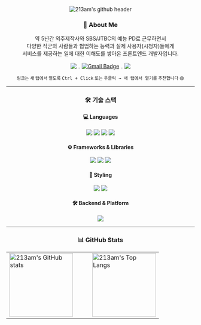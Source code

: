 <!-- 📌 이름 배너 -->
<p align="center">
  <img src="https://capsule-render.vercel.app/api?type=waving&color=gradient&height=250&section=header&text=213am's%20GitHub&fontSize=70&textColor=ffffff&animation=fadeIn" alt="213am's github header" />
</p>

<!-- 👋 자기소개 -->
<h3 align="center">👋 About Me</h3>
<p align="center">
  약 5년간 외주제작사와 SBS/JTBC의 예능 PD로 근무하면서 <br/>
  다양한 직군의 사람들과 협업하는 능력과 실제 사용자(시청자)들에게 <br/>
  서비스를 제공하는 일에 대한 이해도를 쌓아온 프론트엔드 개발자입니다.
</p>

<!-- 🔗 링크 버튼 -->
<p align="center">
  <a href="https://typical-crowd-69f.notion.site/1ce148c3fe7580a0aef4e3bc3758acdd">
    <img src="https://img.shields.io/badge/Notion-000000?style=for-the-badge&logo=notion&logoColor=white" style="vertical-align: middle; margin: 0 5px;" />
  </a>
<a 
  href="https://mail.google.com/mail/?view=cm&to=dev.213am@gmail.com" 
  target="_blank" 
  rel="noopener noreferrer"
>
  <img 
    src="https://img.shields.io/badge/email-D14836?style=for-the-badge&logo=gmail&logoColor=white" 
    alt="Gmail Badge"
    style="vertical-align: middle; margin: 0 5px;"
  />
</a>
  <a href="https://github.com/213am">
    <img src="https://img.shields.io/badge/github-181717?style=for-the-badge&logo=github&logoColor=white" style="vertical-align: middle; margin: 0 5px;" />
  </a>
</p>

<p align="center">
  <sub>링크는 새 탭에서 열도록 <kbd>Ctrl + Click</kbd> 또는 <kbd>우클릭 → 새 탭에서 열기</kbd>를 추천합니다 😄</sub>
</p>

---

<!-- 🚀 기술 스택 -->
<h3 align="center">🛠 기술 스택</h3>

<!-- 💻 언어 -->
<h4 align="center">💻 Languages</h4>
<p align="center">
  <img src="https://img.shields.io/badge/html5-E34F26.svg?style=for-the-badge&logo=html5&logoColor=white" />
  <img src="https://img.shields.io/badge/css3-1572B6.svg?style=for-the-badge&logo=css3&logoColor=white" />
  <img src="https://img.shields.io/badge/javascript-F7DF1E.svg?style=for-the-badge&logo=javascript&logoColor=20232a" />
  <img src="https://img.shields.io/badge/TypeScript-3178C6?style=for-the-badge&logo=typescript&logoColor=white" />
</p>

<!-- ⚙️ 프레임워크 & 라이브러리 -->
<h4 align="center">⚙️ Frameworks & Libraries</h4>
<p align="center">
  <img src="https://img.shields.io/badge/react-20232a.svg?style=for-the-badge&logo=react&logoColor=61DAFB" />
  <img src="https://img.shields.io/badge/React_Native-20232A?style=for-the-badge&logo=react&logoColor=61DAFB" />
  <img src="https://img.shields.io/badge/Next.js-000000?style=for-the-badge&logo=nextdotjs&logoColor=white" />
</p>

<!-- 🎨 스타일링 -->
<h4 align="center">🎨 Styling</h4>
<p align="center">
  <img src="https://img.shields.io/badge/styled--components-DB7093?style=for-the-badge&logo=styled-components&logoColor=ffd35b" />
  <img src="https://img.shields.io/badge/tailwindcss-1daabb.svg?style=for-the-badge&logo=tailwind-css&logoColor=white" />
</p>

<!-- 🛠 백엔드 & 플랫폼 -->
<h4 align="center">🛠 Backend & Platform</h4>
<p align="center">
  <img src="https://img.shields.io/badge/Supabase-3ECF8E?style=for-the-badge&logo=supabase&logoColor=white" />
</p>

---

<!-- 📊 GitHub Stats -->
<h3 align="center">📊 GitHub Stats</h3>
<table align="center">
  <tr>
    <td>
      <a href="https://github.com/anuraghazra/github-readme-stats">
        <img src="https://github-readme-stats.vercel.app/api?username=213am&count_private=true&show_icons=true&locale=kr&hide=contribs,stars&card_width=400" alt="213am's GitHub stats" height="170" />
      </a>
    </td>
    <td width="20"></td>
    <td>
      <a href="https://github.com/anuraghazra/github-readme-stats">
        <img src="https://github-readme-stats.vercel.app/api/top-langs/?username=213am&hide=python&layout=compact&card_width=300" alt="213am's Top Langs" height="170" />
      </a>
    </td>
  </tr>
</table>
